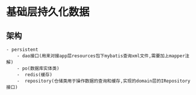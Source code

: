 # 基础层持久化数据
## 架构
    - persistent
        - dao接口(用来对接app层resources包下mybatis查询xml文件,需要加上mapper注解)
        - po(数据库实体类)
        -  redis(缓存)
        -  repository(仓储类用于操作数据的查询和缓存,实现的domain层的IRepository接口)